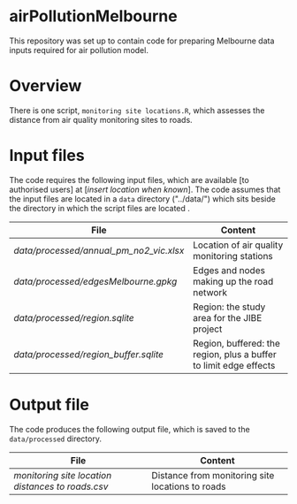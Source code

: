 # airPollutionMelbourne
This repository was set up to contain code for preparing Melbourne data inputs required for air pollution model.

# Overview
There is one script, `monitoring site locations.R`, which assesses the distance from air quality monitoring sites to roads.

# Input files
The code requires the following input files, which are available [to authorised users] at [*insert location when known*].  The code assumes that the input files are located in a `data` directory ("../data/") which sits beside the directory in which the script files are located .

| File               | Content                                                  |
|--------------------|----------------------------------------------------------|
|*data/processed/annual_pm_no2_vic.xlsx* | Location of air quality monitoring stations |
|*data/processed/edgesMelbourne.gpkg* |Edges and nodes making up the road network |
|*data/processed/region.sqlite* |Region: the study area for the JIBE project    |
|*data/processed/region_buffer.sqlite* |Region, buffered: the region, plus a buffer to limit edge effects |

# Output file
The code produces the following output file, which is saved to the `data/processed` directory.

| File               | Content                                                  |
|--------------------|----------------------------------------------------------|
|*monitoring site location distances to roads.csv* | Distance from monitoring site locations to roads |